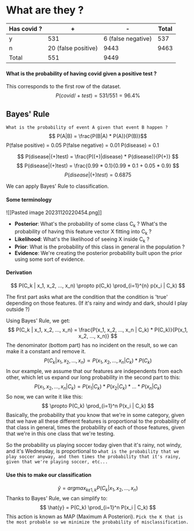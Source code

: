 # What are they ?

| Has covid ? | + | - | Total |
| - | - | - | - |
| y | 531 | 6 (false negative) | 537 |
| n | 20 (false positive) | 9443 | 9463 |
| Total | 551 | 9449 | |

#### What is the probability of having covid given a positive test ?

This corresponds to the first row of the dataset.
$$ P(covid /+ test) = 531 / 551 = 96.4\% $$
## Bayes' Rule

`What is the probability of event A given that event B happen ?`
$$ P(A|B) = \frac{P(B|A) * P(A)}{P(B)}$$
P(false positive) = 0.05
P(false negative) = 0.01
P(disease) = 0.1

$$ P(disease|(+)test) = \frac{P((+)|disease) * P(disease)}{P(+)} $$
$$  P(disease|(+)test) = \frac{0.99 * 0.1}{0.99 * 0.1 + 0.05 * 0.9} $$
$$ P(disease|(+)test) = 0.6875 $$

We can apply Bayes' Rule to classification.

#### Some terminology

![[Pasted image 20231120220454.png]]

- **Posterior**: What's the probability of some class C<sub>k</sub> ? What's the probability of having this feature vector X fitting into C<sub>k</sub> ?
- **Likelihood**: What's the likelihood of seeing X inside C<sub>k</sub> ?
- **Prior**: What is the probability of this class in general in the population ?
- **Evidence**: We're creating the posterior probability built upon the prior using some sort of evidence.

#### Derivation

$$ P(C_k | x_1, x_2, ..., x_n) \propto p(C_k) \prod_{i=1}^{n} p(x_i | C_k) $$

The first part asks what are the condition that the condition is 'true' depending on those features. (If it's rainy and windy and dark, should I play outside ?)

Using Bayes' Rule, we get:
$$ P(C_k | x_1, x_2, ..., x_n) = \frac{P(x_1, x_2, ..., x_n | C_k) * P(C_k)}{P(x_1, x_2, ..., x_n)} $$
The denominator (bottom part) has no incident on the result, so we can make it a constant and remove it.
$$ P(C_k | x_1, x_2, ..., x_n) \propto P(x_1, x_2, ..., x_n | C_k) * P(C_k) $$
In our example, we assume that our features are independents from each other, which let us expand our long probability in the second part to this:
$$ P(x_1, x_2, ..., x_n | C_k) = P(x_1 | C_k) * P(x_2 | C_k) * ... * P(x_n | C_k) $$
So now, we can write it like this:
$$ \propto P(C_k) \prod_{i=1}^n P(x_i | C_k) $$
Basically, the probability that you know that we're in some category, given that we have all these different features is proportional to the probability of that class in general, times the probability of each of those features, given that we're in this one class that we're testing.

So the probability us playing soccer today given that it's rainy, not windy, and it's Wednesday, is proportional to `what is the probability that we play soccer anyway, and then times the probability that it's rainy, given that we're playing soccer, etc...`

#### Use this to make our classification 

$$ \hat{y} = argmax_{k \varepsilon {1, k}} P(C_k | x_1, x_2, ..., x_n) $$
Thanks to Bayes' Rule, we can simplify to:
$$ \hat{y} = P(C_k) \prod_{i=1}^n P(x_i | C_k) $$
	This action is known as MAP (Maximum A Posteriori). `Pick the K that is the most probable so we minimize the probability of misclassification.`
	